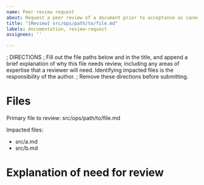 ```yaml
---
name: Peer review request
about: Request a peer review of a document prior to acceptance as canonical.
title: "[Review] src/ops/path/to/file.md"
labels: documentation, review-request
assignees: ''

---
```


; DIRECTIONS
; Fill out the file paths below and in the title, and append a brief explanation of why this file needs review, including any areas of expertise that a reviewer will need. Identifying impacted files is the responsibility of the author.
; Remove these directions before submitting.

# Files

Primary file to review: src/ops/path/to/file.md

Impacted files:
 - src/a.md
 - src/b.md

# Explanation of need for review
